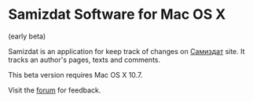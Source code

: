Samizdat Software for Mac OS X
==============================

(early beta)

Samizdat is an application for keep track of changes on [Самиздат](http://samlib.ru) site. It tracks an author's pages, texts and comments.

This beta version requires Mac OS X 10.7.

Visit the [forum](http://samlib.ru/editors/k/kolywan/samizdat_osx.shtml) for feedback.